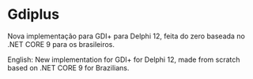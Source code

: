 # Gdiplus
Nova implementação para GDI+ para Delphi 12, feita do zero baseada no .NET CORE 9 para os brasileiros.

English:
New implementation for GDI+ for Delphi 12, made from scratch based on .NET CORE 9 for Brazilians.